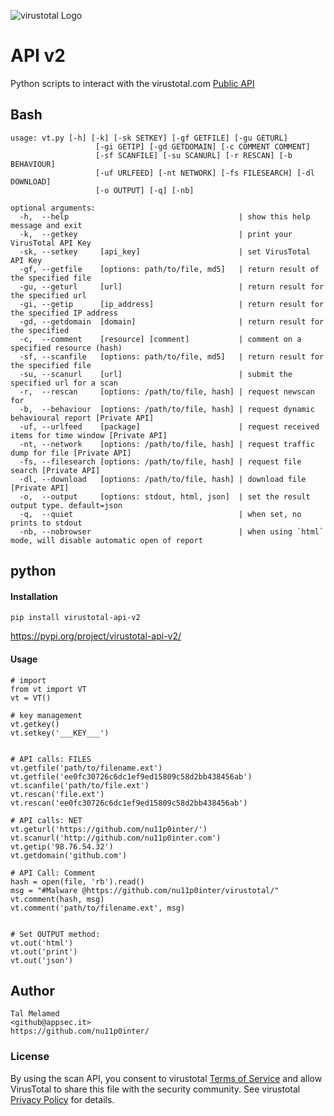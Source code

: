 ![virustotal Logo](https://i.imgur.com/hD1oo3j.png)

API v2
==========
Python scripts to interact with the virustotal.com [Public API](https://www.virustotal.com/en/documentation/public-api/)


## Bash
```
usage: vt.py [-h] [-k] [-sk SETKEY] [-gf GETFILE] [-gu GETURL]
                   [-gi GETIP] [-gd GETDOMAIN] [-c COMMENT COMMENT]
                   [-sf SCANFILE] [-su SCANURL] [-r RESCAN] [-b BEHAVIOUR]
                   [-uf URLFEED] [-nt NETWORK] [-fs FILESEARCH] [-dl DOWNLOAD]
                   [-o OUTPUT] [-q] [-nb]

optional arguments:
  -h,  --help                                      | show this help message and exit
  -k,  --getkey                                    | print your VirusTotal API Key
  -sk, --setkey     [api_key]                      | set VirusTotal API Key
  -gf, --getfile    [options: path/to/file, md5]   | return result of the specified file
  -gu, --geturl     [url]                          | return result for the specified url
  -gi, --getip      [ip_address]                   | return result for the specified IP address
  -gd, --getdomain  [domain]                       | return result for the specified
  -c,  --comment    [resource] [comment]           | comment on a specified resource (hash)
  -sf, --scanfile   [options: path/to/file, md5]   | return result for the specified file
  -su, --scanurl    [url]                          | submit the specified url for a scan
  -r,  --rescan     [options: /path/to/file, hash] | request newscan for
  -b,  --behaviour  [options: /path/to/file, hash] | request dynamic behavioural report [Private API]
  -uf, --urlfeed    [package]                      | request received items for time window [Private API]
  -nt, --network    [options: /path/to/file, hash] | request traffic dump for file [Private API]
  -fs, --filesearch [options: /path/to/file, hash] | request file search [Private API]
  -dl, --download   [options: /path/to/file, hash] | download file [Private API]
  -o,  --output     [options: stdout, html, json]  | set the result output type. default=json
  -q,  --quiet                                     | when set, no prints to stdout  
  -nb, --nobrowser                                 | when using `html` mode, will disable automatic open of report
```

## python

#### Installation
```pip install virustotal-api-v2```

  https://pypi.org/project/virustotal-api-v2/

#### Usage
```
# import
from vt import VT
vt = VT()

# key management
vt.getkey()
vt.setkey('___KEY___')


# API calls: FILES
vt.getfile('path/to/filename.ext')
vt.getfile('ee0fc30726c6dc1ef9ed15809c58d2bb438456ab')
vt.scanfile('path/to/file.ext')
vt.rescan('file.ext')
vt.rescan('ee0fc30726c6dc1ef9ed15809c58d2bb438456ab')

# API calls: NET
vt.geturl('https://github.com/nu11p0inter/')
vt.scanurl('http://github.com/nu11p0inter.com')
vt.getip('98.76.54.32')
vt.getdomain('github.com')

# API Call: Comment
hash = open(file, 'rb').read()
msg = "#Malware @https://github.com/nu11p0inter/virustotal/"
vt.comment(hash, msg)
vt.comment('path/to/filename.ext', msg)


# Set OUTPUT method:
vt.out('html')
vt.out('print')
vt.out('json')
```

## Author
```
Tal Melamed 
<github@appsec.it>
https://github.com/nu11p0inter/
```

### License
By using the scan API, you consent to virustotal [Terms of Service](https://www.virustotal.com/en/about/terms-of-service/)
and allow VirusTotal to share this file with the security community. See virustotal [Privacy Policy](https://www.virustotal.com/en/about/privacy/) for details.
